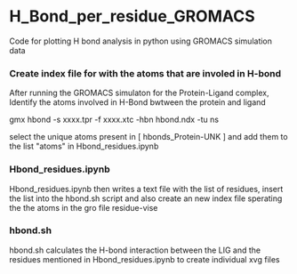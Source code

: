 # H_Bond_per_residue_GROMACS
Code for plotting H bond analysis in python using GROMACS simulation data 

### Create index file for with the atoms that are involed in H-bond

After running the GROMACS simulaton for the Protein-Ligand complex, Identify the atoms involved in H-Bond bwtween the protein and ligand 

gmx hbond -s xxxx.tpr -f xxxx.xtc -hbn hbond.ndx -tu ns 

select the unique atoms present in [ hbonds_Protein-UNK ] and add them to the list "atoms" in Hbond_residues.ipynb 

### Hbond_residues.ipynb
Hbond_residues.ipynb then writes a text file with the list of residues, insert the list into the hbond.sh script and also create an new index file sperating the the atoms in the gro file residue-vise

### hbond.sh
hbond.sh calculates the H-bond interaction between the LIG and the residues mentioned in Hbond_residues.ipynb to create individual xvg files 

###




